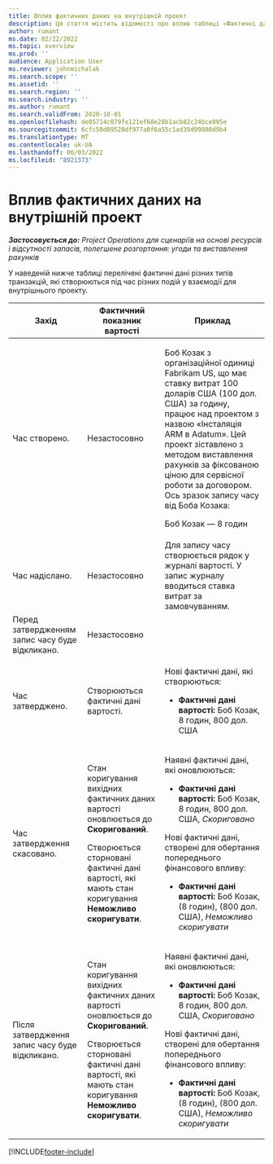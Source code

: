 ```yaml
---
title: Вплив фактичних даних на внутрішній проект
description: Ця стаття містить відомості про вплив таблиці «Фактичні дані» на різні події для внутрішнього проекту в Microsoft Dynamics 365 Project Operations.
author: rumant
ms.date: 02/22/2022
ms.topic: overview
ms.prod: ''
audience: Application User
ms.reviewer: johnmichalak
ms.search.scope: ''
ms.assetid: ''
ms.search.region: ''
ms.search.industry: ''
ms.author: rumant
ms.search.validFrom: 2020-10-01
ms.openlocfilehash: de05714c079fe121ef68e28b1acb82c24bce095e
ms.sourcegitcommit: 6cfc50d89528df977a8f6a55c1ad39d99800d9b4
ms.translationtype: MT
ms.contentlocale: uk-UA
ms.lasthandoff: 06/03/2022
ms.locfileid: "8921373"
---
```

# <a name="actuals-impact-for-an-internal-project"></a>Вплив фактичних даних на внутрішній проект

_**Застосовується до:** Project Operations для сценаріїв на основі ресурсів і відсутності запасів, полегшене розгортання: угоди та виставлення рахунків_

У наведеній нижче таблиці перелічені фактичні дані різних типів транзакцій, які створюються під час різних подій у взаємодії для внутрішнього проекту.

| Захід | Фактичний показник вартості | Приклад |
|---|---|---|
| Час створено. | Незастосовно | <p>Боб Козак з організаційної одиниці Fabrikam US, що має ставку витрат 100 доларів США (100 дол. США) за годину, працює над проектом з назвою «Інсталяція ARM в Adatum». Цей проект зіставлено з методом виставлення рахунків за фіксованою ціною для сервісної роботи за договором. Ось зразок запису часу від Боба Козака:</p><p>Боб Козак — 8 годин</p> |
| Час надіслано. | Незастосовно | Для запису часу створюється рядок у журналі вартості. У запис журналу вводиться ставка витрат за замовчуванням. |
| Перед затвердженням запис часу буде відкликано. | Незастосовно | |
| Час затверджено. | Створюються фактичні дані вартості. | <p>Нові фактичні дані, які створюються:</p><ul><li>**Фактичні дані вартості:** Боб Козак, 8 годин, 800 дол. США</li></ul> |
| Час затвердження скасовано. | <p>Стан коригування вихідних фактичних даних вартості оновлюється до **Скоригований**.</p><p>Створюється сторновані фактичні дані вартості, які мають стан коригування **Неможливо скоригувати**.</p> | <p>Наявні фактичні дані, які оновлюються:</p><ul><li>**Фактичні дані вартості:** Боб Козак, 8 годин, 800 дол. США, *Скориговано*</li></ul><p>Нові фактичні дані, створені для обертання попереднього фінансового впливу:</p><ul><li>**Фактичні дані вартості:** Боб Козак, (8 годин), (800 дол. США), *Неможливо скоригувати*</li></ul> |
| Після затвердження запис часу буде відкликано. | <p>Стан коригування вихідних фактичних даних вартості оновлюється до **Скоригований**.</p><p>Створюється сторновані фактичні дані вартості, які мають стан коригування **Неможливо скоригувати**.</p> | <p>Наявні фактичні дані, які оновлюються:</p><ul><li>**Фактичні дані вартості:** Боб Козак, 8 годин, 800 дол. США, *Скориговано*</li></ul><p>Нові фактичні дані, створені для обертання попереднього фінансового впливу:</p><ul><li>**Фактичні дані вартості:** Боб Козак, (8 годин), (800 дол. США), *Неможливо скоригувати*</li></ul> |

[!INCLUDE[footer-include](../includes/footer-banner.md)]
